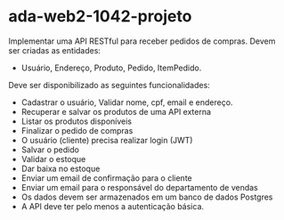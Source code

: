 # ada-web2-1042-projeto

Implementar uma API RESTful para receber pedidos de compras. Devem ser criadas as entidades: 
- Usuário, Endereço, Produto, Pedido, ItemPedido.

Deve ser disponibilizado as seguintes funcionalidades:
- Cadastrar o usuário, Validar nome, cpf, email e endereço.
- Recuperar e salvar os produtos de uma API externa
- Listar os produtos disponíveis
- Finalizar o pedido de compras
- O usuário (cliente) precisa realizar login (JWT)
- Salvar o pedido
- Validar o estoque
- Dar baixa no estoque
- Enviar um email de confirmação para o cliente
- Enviar um email para o responsável do departamento de vendas
- Os dados devem ser armazenados em um banco de dados Postgres
- A API deve ter pelo menos a autenticação básica.
